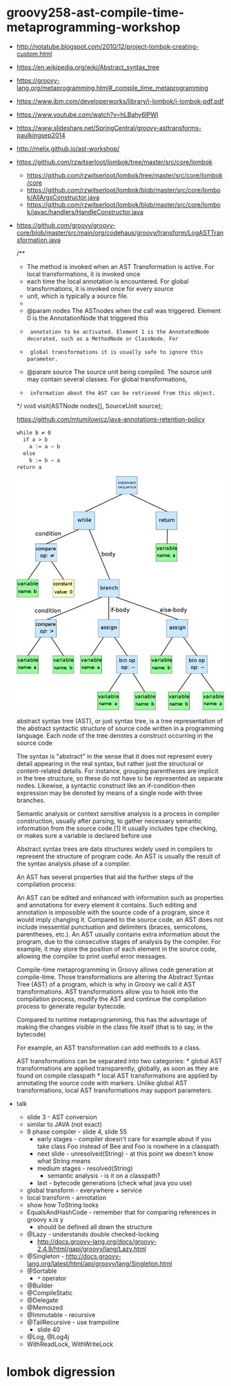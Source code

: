 # groovy258-ast-compile-time-metaprogramming-workshop

* http://notatube.blogspot.com/2010/12/project-lombok-creating-custom.html
* https://en.wikipedia.org/wiki/Abstract_syntax_tree
* https://groovy-lang.org/metaprogramming.html#_compile_time_metaprogramming
* https://www.ibm.com/developerworks/library/j-lombok/j-lombok-pdf.pdf
* https://www.youtube.com/watch?v=hLBahy6lPWI
* https://www.slideshare.net/SpringCentral/groovy-asttransforms-paulkingsep2014
* http://melix.github.io/ast-workshop/
* https://github.com/rzwitserloot/lombok/tree/master/src/core/lombok
    * https://github.com/rzwitserloot/lombok/tree/master/src/core/lombok/core
    * https://github.com/rzwitserloot/lombok/blob/master/src/core/lombok/AllArgsConstructor.java
    * https://github.com/rzwitserloot/lombok/blob/master/src/core/lombok/javac/handlers/HandleConstructor.java
* https://github.com/groovy/groovy-core/blob/master/src/main/org/codehaus/groovy/transform/LogASTTransformation.java

    /**
     * The method is invoked when an AST Transformation is active. For local transformations, it is invoked once
     * each time the local annotation is encountered. For global transformations, it is invoked once for every source
     * unit, which is typically a source file.
     *
     * @param nodes The ASTnodes when the call was triggered. Element 0 is the AnnotationNode that triggered this
     *      annotation to be activated. Element 1 is the AnnotatedNode decorated, such as a MethodNode or ClassNode. For
     *      global transformations it is usually safe to ignore this parameter.
     * @param source The source unit being compiled. The source unit may contain several classes. For global transformations,
     *      information about the AST can be retrieved from this object. 
     */
    void visit(ASTNode nodes[], SourceUnit source);
    
    https://github.com/mtumilowicz/java-annotations-retention-policy
    
    ```
    while b ≠ 0
      if a > b
        a := a − b
      else
        b := b − a
    return a
    ```
    ![alt text](img/AST.png)
    
    abstract syntax tree (AST), or just syntax tree, is a tree representation of the abstract syntactic structure of 
    source code written in a programming language. Each node of the tree denotes a construct occurring in the source 
    code
    
    The syntax is "abstract" in the sense that it does not represent every detail appearing in the real syntax, but 
    rather just the structural or content-related details. For instance, grouping parentheses are implicit in the 
    tree structure, so these do not have to be represented as separate nodes. Likewise, a syntactic construct like 
    an if-condition-then expression may be denoted by means of a single node with three branches.
    
    Semantic analysis or context sensitive analysis is a process in compiler construction, usually after parsing, to 
    gather necessary semantic information from the source code.[1] It usually includes type checking, or makes sure 
    a variable is declared before use
    
    Abstract syntax trees are data structures widely used in compilers to represent the structure of program code. An 
    AST is usually the result of the syntax analysis phase of a compiler.
    
    An AST has several properties that aid the further steps of the compilation process:
    
    An AST can be edited and enhanced with information such as properties and annotations for every element it 
    contains. Such editing and annotation is impossible with the source code of a program, since it would imply 
    changing it.
    Compared to the source code, an AST does not include inessential punctuation and delimiters (braces, semicolons, 
    parentheses, etc.).
    An AST usually contains extra information about the program, due to the consecutive stages of analysis by the 
    compiler. For example, it may store the position of each element in the source code, allowing the compiler to print 
    useful error messages.
    
    Compile-time metaprogramming in Groovy allows code generation at compile-time.
    Those transformations are altering the Abstract Syntax Tree (AST) of a program, which is why in Groovy we call it 
    AST transformations. AST transformations allow you to hook into the compilation process, modify the AST and 
    continue the compilation process to generate regular bytecode.
    
    Compared to runtime metaprogramming, this has the advantage of making the changes visible in the class file itself 
    (that is to say, in the bytecode)
    
    For example, an AST transformation can add methods to a class.
    
    AST transformations can be separated into two categories:
        * global AST transformations are applied transparently, globally, as soon as they are found on compile classpath
        * local AST transformations are applied by annotating the source code with markers. Unlike global AST transformations, local AST transformations may support parameters.
    
    
* talk
    * slide 3 - AST conversion
    * similar to JAVA (not exact)
    * 9 phase compiler - slide 4, slide 55
        * early stages - compiler doesn't care for example about if you take class Foo instead of Bee and Foo is nowhere in a classpath
        * next slide - unresolved(String) - at this point we doesn't know what String means
        * medium stages - resolved(String)
            * semantic analysis - is it on a classpath?
        * last - bytecode generations (check what java you use)
    * global transform - everywhere + service
    * local transform - annotation
    * show how ToString looks
    * EqualsAndHashCode - remember that for comparing references in groovy x.is y
        * should be defined all down the structure
    * @Lazy - understands double checked-locking
        * http://docs.groovy-lang.org/docs/groovy-2.4.9/html/gapi/groovy/lang/Lazy.html
    * @Singleton - http://docs.groovy-lang.org/latest/html/api/groovy/lang/Singleton.html
    * @Sortable
        * `*` operator
    * @Builder
    * @CompileStatic
    * @Delegate
    * @Memoized
    * @Immutable - recursive
    * @TailRecursive - use trampoline
        * slide 40
    * @Log, @Log4j
    * WithReadLock, WithWriteLock
# lombok digression